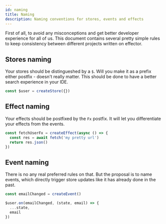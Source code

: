 ```yaml
---
id: naming
title: Naming
description: Naming conventions for stores, events and effects
---
```


First of all, to avoid any misconceptions and get better developer experience for all of us. This document contains several pretty simple rules to keep consistency between different projects written on effector.

## Stores naming

Your stores should be distingueshed by a `$`. Will you make it as a prefix either postfix - doesn't really matter. This should be done to have a better search experience in your IDE.

```js
const $user = createStore({})
```

## Effect naming

Your effects should be postfixed by the `Fx` postfix. It will let you differentiate your effects from the events.

```js
const fetchUserFx = createEffect(async () => {
  const res = await fetch('my pretty url')
  return res.json()
})
```

## Event naming

There is no any real preferred rules on that. But the proposal is to name events, which directly trigger store updates like it has already done in the past.

```js
const emailChanged = createEvent()

$user.on(emailChanged, (state, email) => {
  ...state,
  email
})
```

